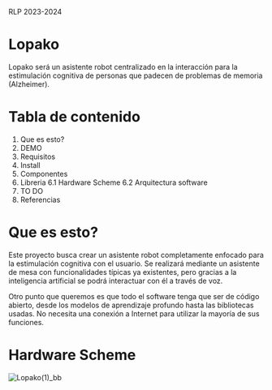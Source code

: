 RLP 2023-2024
# Lopako
Lopako será un asistente robot centralizado en la interacción para la estimulación cognitiva de personas que padecen de problemas de memoria (Alzheimer).

# Tabla de contenido
1. Que es esto?
2. DEMO
3. Requisitos
4. Install
5. Componentes
6. Libreria
   6.1 Hardware Scheme
   6.2 Arquitectura software
7. TO DO
8. Referencias

# Que es esto?
Este proyecto busca crear un asistente robot completamente enfocado para la estimulación cognitiva con el usuario. Se realizará mediante un asistente de mesa con funcionalidades típicas ya existentes, pero gracias a la inteligencia artificial se podrá interactuar con él a través de voz.

Otro punto que queremos es que todo el software tenga que ser de código abierto, desde los modelos de aprendizaje profundo hasta las bibliotecas usadas. No necesita una conexión a Internet para utilizar la mayoría de sus funciones.

# Hardware Scheme
![Lopako(1)_bb](https://github.com/CarlosMelis/RLP-2324/assets/127751829/b9f6236d-21c6-4dde-bfb3-96e3a156b473)
